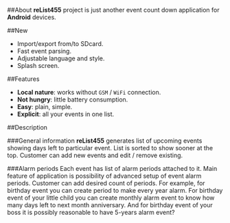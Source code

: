 ##About
**reList455** project is just another event count down application for **Android** devices.

##New
- Import/export from/to SDcard.
- Fast event parsing.
- Adjustable language and style.
- Splash screen.

##Features
- **Local nature**: works without `GSM` / `WiFi` connection.
- **Not hungry**: little battery consumption.
- **Easy**: plain, simple.
- **Explicit**: all your events in one list.

##Description

###General information
**reList455** generates list of upcoming events showing days left to particular event.
List is sorted to show sooner at the top.
Customer can add new events and edit / remove existing.

###Alarm periods
Each event has list of alarm periods attached to it.
Main feature of application is possibility of advanced setup of event alarm periods.
Customer can add desired count of periods.
For example, for birthday event you can create period to make every year alarm.
For birthday event of your little child you can create monthly alarm event to know how many
days left to next month anniversary.
And for birthday event of your boss it is possibly reasonable to have 5-years alarm event?